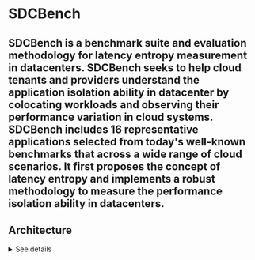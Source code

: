# SDCBench
SDCBench is a benchmark suite and evaluation methodology for latency entropy measurement in datacenters. SDCBench seeks to help cloud tenants and providers understand the application isolation ability in datacenter by colocating workloads and observing their performance variation in cloud systems. 
SDCBench includes 16 representative applications selected from today's well-known benchmarks that across a wide range of cloud scenarios. It first proposes the concept of latency entropy and implements a robust methodology to measure the performance isolation ability in datacenters. 
---

## Architecture
<details>
<summary>See details</summary>
<pre><code>
SDCBench
|
├─── socialnetwork-func
|       ├── yaml-func
|       ├── yaml-db
├─── mongodb
|       ├── yaml
├─── solr
|       ├── yaml
├─── dnninference
|       ├── dssm-minclass
|       ├── half
|       ├── mobilenet
|       ├── resnet
|       ├── ssd
|       ├── textcnn
|       ├── yamnet
├─── tailbench
|       ├── img-dnn
|       ├── masstree
|       ├── xapian
├─── tpc-w
├─── cloudsuite
|       ├── memcached
├─── functionbench
|       ├── ALU
|       ├── DiskIO
|       ├── Matmul
├─── TensorflowBench
|       ├── alexnet
|       ├── googlenet
|       ├── inception3
|       ├── inception4
|       ├── vgg11
|       ├── vgg16
├─── Spark
|       ├── DecisionTree
|       ├── LinearRegression
|       ├── PCA
|       ├── Terasort
|       ├── PageRank
|       ├── PregelOperation
|       ├── LabelPropagation
|       ├── Kmeans
├─── Parsec
|       ├── blackscholes
|       ├── canneal
|       ├── fluidanimate
|       ├── freqmine
|       ├── streamcluster
├─── Bigdatabench
|       ├── Union
|       ├── OrderBy
|       ├── CF
|       ├── MD5
|       ├── CC
├────────────────────────

</code></pre>
</details>
